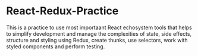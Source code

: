 # React-Redux-Practice
This is a practice to use most importaant React echosystem tools that helps to simplify development and manage the complexities of state, side effects, structure and styling using Redux, create thunks, use selectors, work with styled components and perform testing.
